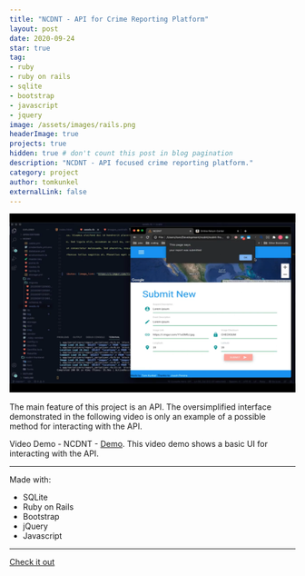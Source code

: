 ```yaml
---
title: "NCDNT - API for Crime Reporting Platform"
layout: post
date: 2020-09-24
star: true
tag: 
- ruby
- ruby on rails
- sqlite
- bootstrap
- javascript
- jquery
image: /assets/images/rails.png
headerImage: true
projects: true
hidden: true # don't count this post in blog pagination
description: "NCDNT - API focused crime reporting platform."
category: project
author: tomkunkel
externalLink: false
---
```


![Screenshot](/assets/images/NCDNT-screenshot.png)

The main feature of this project is an API. The oversimplified interface demonstrated in the following video is only an example of a possible method for interacting with the API.

Video Demo - NCDNT - [Demo](https://youtu.be/HnT_v9fv7Qc). This video demo shows a basic UI for interacting with the API.

---

Made with:
- SQLite
- Ruby on Rails
- Bootstrap
- jQuery
- Javascript

---

[Check it out](https://github.com/decentralvision/ncdnt) 

